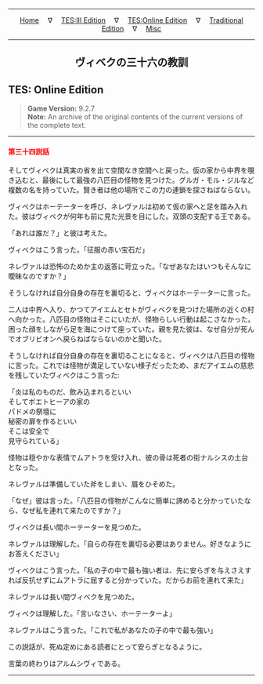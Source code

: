 
---

<!-- Jekyll Page Links -->

<center>
<a href="../../../../index.html">Home</a>
&emsp;&nabla;&emsp;
<a href="../../../index-tes3.html">TES:III Edition</a>
&emsp;&nabla;&emsp;
<a href="../../../index-teso.html">TES:Online Edition</a>
&emsp;&nabla;&emsp;
<a href="../../../index-traditional.html">Traditional Edition</a>
&emsp;&nabla;&emsp;
<a href="../../../index-misc.html">Misc</a>
</center>

<!-- Markdown Body Below: -->

---

<center>
<h2><span style="font-family:Georgia">ヴィベクの三十六の教訓</span></h2>
</center>

## TES: Online Edition

> __Game Version:__ 9.2.7\
> __Note:__ An archive of the original contents of the current versions of the complete text.

---

#### <span style="color:red">第三十四説話</span>

そしてヴィベクは真実の省を出て空間なき空間へと戻った。仮の家から中界を覗き込むと、最後にして最強の八匹目の怪物を見つけた。グルガ・モル・ジルなど複数の名を持っていた。賢き者は他の場所でこの力の連鎖を探さねばならない。

ヴィベクはホーテーターを呼び、ネレヴァルは初めて仮の家へと足を踏み入れた。彼はヴィベクが何年も前に見た光景を目にした。双頭の支配する王である。

「あれは誰だ？」と彼は考えた。

ヴィベクはこう言った。「征服の赤い宝石だ」

ネレヴァルは恐怖のためか主の返答に苛立った。「なぜあなたはいつもそんなに曖昧なのですか？」

そうしなければ自分自身の存在を裏切ると、ヴィベクはホーテーターに言った。

二人は中界へ入り、かつてアイエムとセトがヴィベクを見つけた場所の近くの村へ向かった。八匹目の怪物はそこにいたが、怪物らしい行動は起こさなかった。困った顔をしながら足を海につけて座っていた。親を見た彼は、なぜ自分が死んでオブリビオンへ戻らねばならないのかと聞いた。

そうしなければ自分自身の存在を裏切ることになると、ヴィベクは八匹目の怪物に言った。これでは怪物が満足していない様子だったため、まだアイエムの慈悲を残していたヴィベクはこう言った:

「炎は私のものだ、飲み込まれるといい\
そしてボエトヒーアの家の\
パドメの祭壇に\
秘密の扉を作るといい\
そこは安全で\
見守られている」

怪物は穏やかな表情でムアトラを受け入れ、彼の骨は死者の街ナルシスの土台となった。

ネレヴァルは準備していた斧をしまい、眉をひそめた。

「なぜ」彼は言った。「八匹目の怪物がこんなに簡単に諦めると分かっていたなら、なぜ私を連れて来たのですか？」

ヴィベクは長い間ホーテーターを見つめた。

ネレヴァルは理解した。「自らの存在を裏切る必要はありません。好きなようにお答えください」

ヴィベクはこう言った。「私の子の中で最も強い者は、先に安らぎを与えさえすれば反抗せずにムアトラに屈すると分かっていた。だからお前を連れて来た」

ネレヴァルは長い間ヴィベクを見つめた。

ヴィベクは理解した。「言いなさい、ホーテーターよ」

ネレヴァルはこう言った。「これで私があなたの子の中で最も強い」

この説話が、死ぬ定めにある読者にとって安らぎとなるように。

言葉の終わりはアルムシヴィである。

---
